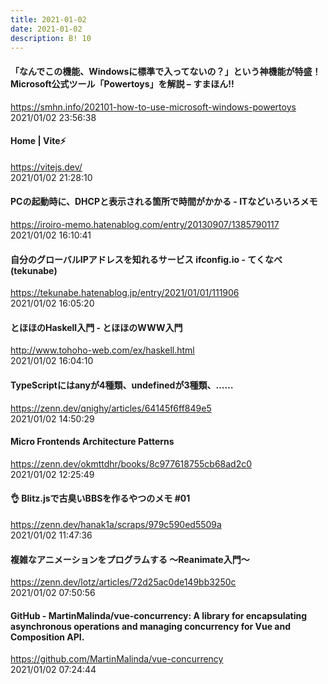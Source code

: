 ```yaml
---
title: 2021-01-02
date: 2021-01-02
description: B! 10
---
```


#### 「なんでこの機能、Windowsに標準で入ってないの？」という神機能が特盛！Microsoft公式ツール「Powertoys」を解説 – すまほん!!
https://smhn.info/202101-how-to-use-microsoft-windows-powertoys<br>
2021/01/02 23:56:38<br>


#### Home | Vite⚡
https://vitejs.dev/<br>
2021/01/02 21:28:10<br>


#### PCの起動時に、DHCPと表示される箇所で時間がかかる - ITなどいろいろメモ
https://iroiro-memo.hatenablog.com/entry/20130907/1385790117<br>
2021/01/02 16:10:41<br>


#### 自分のグローバルIPアドレスを知れるサービス ifconfig.io - てくなべ (tekunabe)
https://tekunabe.hatenablog.jp/entry/2021/01/01/111906<br>
2021/01/02 16:05:20<br>


#### とほほのHaskell入門 - とほほのWWW入門
http://www.tohoho-web.com/ex/haskell.html<br>
2021/01/02 16:04:10<br>


#### TypeScriptにはanyが4種類、undefinedが3種類、……
https://zenn.dev/qnighy/articles/64145f6ff849e5<br>
2021/01/02 14:50:29<br>


#### Micro Frontends Architecture Patterns
https://zenn.dev/okmttdhr/books/8c977618755cb68ad2c0<br>
2021/01/02 12:25:49<br>


#### 👌 Blitz.jsで古臭いBBSを作るやつのメモ #01
https://zenn.dev/hanak1a/scraps/979c590ed5509a<br>
2021/01/02 11:47:36<br>


#### 複雑なアニメーションをプログラムする 〜Reanimate入門〜
https://zenn.dev/lotz/articles/72d25ac0de149bb3250c<br>
2021/01/02 07:50:56<br>


#### GitHub - MartinMalinda/vue-concurrency: A library for encapsulating asynchronous operations and managing concurrency for Vue and Composition API.
https://github.com/MartinMalinda/vue-concurrency<br>
2021/01/02 07:24:44<br>


